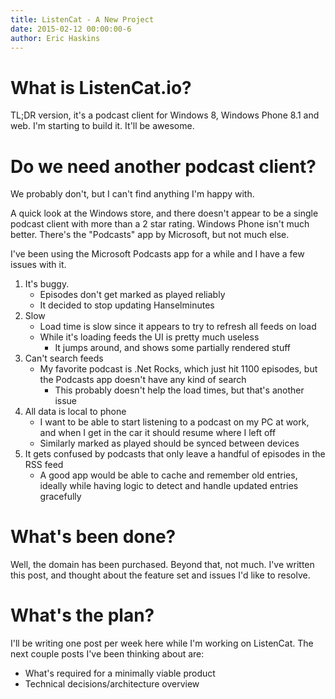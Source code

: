 ```yaml
---
title: ListenCat - A New Project
date: 2015-02-12 00:00:00-6
author: Eric Haskins
---
```

# What is ListenCat.io?
TL;DR version, it's a podcast client for Windows 8, Windows Phone 8.1 and web. I'm starting to build it. It'll be awesome.

# Do we need another podcast client?
We probably don't, but I can't find anything I'm happy with.

A quick look at the Windows store, and there doesn't appear to be a single podcast client with more than a 2 star rating. Windows Phone isn't much better. There's the "Podcasts" app by Microsoft, but not much else.

I've been using the Microsoft Podcasts app for a while and I have a few issues with it.

1. It's buggy.
	- Episodes don't get marked as played reliably
	- It decided to stop updating Hanselminutes
2. Slow
	- Load time is slow since it appears to try to refresh all feeds on load
	- While it's loading feeds the UI is pretty much useless
		- It jumps around, and shows some partially rendered stuff
3. Can't search feeds
	- My favorite podcast is .Net Rocks, which just hit 1100 episodes, but the Podcasts app doesn't have any kind of search
		- This probably doesn't help the load times, but that's another issue
4. All data is local to phone
	- I want to be able to start listening to a podcast on my PC at work, and when I get in the car it should resume where I left off
	- Similarly marked as played should be synced between devices
5. It gets confused by podcasts that only leave a handful of episodes in the RSS feed
	- A good app would be able to cache and remember old entries, ideally while having logic to detect and handle updated entries gracefully

# What's been done?
Well, the domain has been purchased. Beyond that, not much. I've written this post, and thought about the feature set and issues I'd like to resolve.

# What's the plan?
I'll be writing one post per week here while I'm working on ListenCat. The next couple posts I've been thinking about are:

- What's required for a minimally viable product
- Technical decisions/architecture overview
